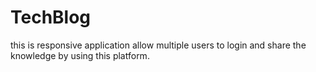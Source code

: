 # TechBlog
this is responsive application allow multiple users to login and share the knowledge by using this platform.

